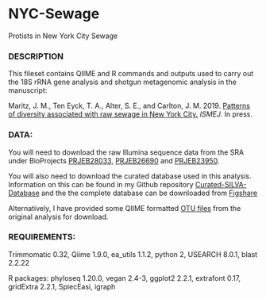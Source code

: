 # NYC-Sewage
Protists in New York City Sewage


### DESCRIPTION

This fileset contains QIIME and R commands and outputs used to carry out the 18S rRNA gene analysis and shotgun metagenomic analysis in the manuscript:

Maritz, J. M., Ten Eyck, T. A., Alter, S. E., and Carlton, J. M. 2019. [Patterns of diversity associated with raw sewage in New York City.][Paper] *ISMEJ.* In press.


### DATA:

You will need to download the raw Illumina sequence data from the SRA under BioProjects [PRJEB28033][28033], [PRJEB26690][26690] and [PRJEB23950][23950].

You will also need to download the curated database used in this analysis.
Information on this can be found in my Github repository [Curated-SILVA-Database][github_database] and the the complete database can be downloaded from [Figshare][Database]

Alternatively, I have provided some QIIME formatted [OTU files](/Data) from the original analysis for download.



### REQUIREMENTS:

Trimmomatic 0.32, Qiime 1.9.0, ea_utils 1.1.2, python 2, USEARCH 8.0.1, blast 2.2.22

R packages: phyloseq 1.20.0, vegan 2.4-3, ggplot2 2.2.1, extrafont 0.17, gridExtra 2.2.1, SpiecEasi, igraph

[Paper]: https://www.nature.com/articles/s41396-019-0467-z
[28033]: https://www.ebi.ac.uk/ena/data/view/PRJEB28033
[26690]: https://www.ebi.ac.uk/ena/data/view/PRJEB26690
[23950]: https://www.ebi.ac.uk/ena/data/view/PRJEB23950
[github_database]: https://github.com/jmmaritz/Curated-SILVA-Database
[Database]: https://doi.org/10.6084/m9.figshare.3114850.v1
